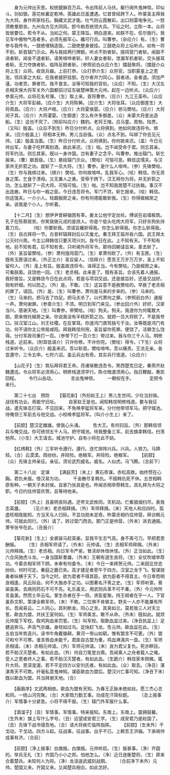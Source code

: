 <!-- { "loadSidebar": true } -->
　　身为元帅出天恩。权统貔貅百万兵。令出阵前人马伏。躯行阃外鬼神惊。印似斗。剑如银。莲花帐裏定乾坤。英雄此日虽遭遇。忆昔曾经跨下人。昨蒙圣主拜我为大将。身作邦家柱石。胸藏文武才能。吐气则云霞散彩。出口则雷电争光。一怒须教羣胆丧。九州岛方见大同风。卽今勑吾统领大兵。下坛之时。立陈一本。众将皆居要位。若令不从。当如之何。蒙王降旨。明白道来。如朕不在。任尔施行。我见军中傲物气高者多。必须先振军心。纔可行兵。叫曹参。〔杂应介〕有。〔生〕曹参与我传令。一鼓绝埋锅造饭。二鼓绝整身披挂。三鼓绝众将上坛听点。如有一将不到。斩首辕门示众。再与我挂两行牌额。听点不到者斩。擅闯营门者斩。闻鼓不进者斩。闻金不退者斩。语笑喧哗者斩。奸人妻女者斩。泄漏军机者斩。交头接耳者斩。无力夺旗者斩。临阵反顾者斩。〔参照前白众应介生〕擂鼓聚将。〔擂鼓介众将上生〕众将。收敛兵器。上前打恭。〔众打恭介生〕众将官。当职蒙皇上之恩宠。领兵家之大权。在我者披肝挂胆。在尔者幷力同心。鼓者进。金者退。须加严谨。功者赏。罪者罚。我不食言。汝等可知我的官衔。〔众应〕不知。〔生〕大汉左丞相天保大将军关外六国都招讨征东破楚神策大元帅。起在一边听点。〔众应介〕参禀元帅。众将花名号簿。〔生〕取上来。首将曹参。〔应介〕九江王英布。〔众应介生〕大将军彭越。〔应介生〕大将陈豨。〔应介生〕大将张耳。〔众应御差生〕大将周昌。〔应介〕大将卢绾。〔应介〕大将夏侯婴。〔应介〕驸马樊哙。〔应介〕大将闵子其。〔应介〕大将灌婴。〔生御差〕怎么有许多御差。〔众〕未蒙大将差出造船。〔生〕这也不究了。〔照前叫应介〕魏豹。老将王陵。吕马童。周勃。陆贾。〔又叫〕殷盖。〔众应不到生〕昨日分付听点。众将俱到。他如何故违将令。绑来。〔应介殷盖上〕将相本无种。男儿当自强。〔众〕点名不到。叫绑了你去见元帅。〔盖〕殷盖当面。〔生〕昨日分付听点。众将俱到。你何故来迟。〔盖〕今日元帅出军。与妻子吃杯离别酒。故此来迟。〔生〕咄。岂不闻受命于君。则忘其亲。将军约法。则忘其家。旣以一身许国。岂有妻子之念乎。叫曹参。推出辕门。斩乞报来。〔曹〕献首级。〔生〕悬挂辕门示众。〔樊哙〕可恼可恶。韩信这懦夫。与汉家并无折箭之功。就斩了一员大将。〔生〕曹参。是什么人喧哗。〔参〕先锋樊哙。〔生〕你与我绑过来。〔绑介〕樊哙。你何故喧哗。乱我军心。〔哙〕韩信。你无资身之策。乞食于漂母。又无兼人之勇。受辱于跨下。汉王拜你为将。并无折箭之功。怎么就斩了一员大将。可恼可恼。〔生〕咄。岂不知我居楚不过执戟。事汉不出连廒。昨日与你一殿之臣。今日违吾将令。军门不贷。斩乞报来。〔哙〕韩信。你这饿夫。一介小人。轻觑椒房之亲。你有何德能敢斩我。〔生〕你得做椒房之亲。说我是个小人。尔听着。 

　　【十二月】〔生〕想伊尹曾耕锄困有莘。姜太公他守定丝纶。傅说在岩墙板筑。孔子在陈蔡居贫。你笑我做元戎的是庶人。你是个低头吃肉大将军。只好杀狗处持着刀刃。 
　　〔哙〕你要斩我。须请旨纔斩得我。你怎么斩得我。你怎么斩得我。〔生〕自古拜将一节。古昔轩辕拜封后以灭蚩尤。秦王拜王翦幷呑六国。武王拜太公灭纣兴周。今主公拜韩信只要灭项兴刘。我今日在此。上不知有天。下不知有地。前不知有君。后不知有舍。只听阃外将军令。那待回朝请旨来。拿去斩了。〔外〕圣旨留樊哙。〔参〕萧何擅闯营门。〔生〕拿萧何砍了。〔外〕有玉匣。〔生〕旣有玉匣请过来。〔外正立介〕圣旨留人。〔信拜介〕愿吾王万岁万万岁。圣上不知留何人。〔外〕圣上有旨。殷盖故违将令。诛得正当。今有樊哙。乃是椒房之亲。可看朕面。且饶他一回。〔生〕老丞相。此来差了。旣有圣旨。合该先着人通报。我好接旨。又是韩信今日在此点将。若是与项羽交战。还是接旨好。还是交战好。倘有奸细。何以防之。〔外〕是。不敢。〔生〕这旨意不是赦樊哙的。早赦了老丞相的罪了。请回。〔外〕是。〔生〕叫曹参。萧何是马来的步来的。〔参〕马来的。〔生〕马来的。把马去了四足。把马夫杀了。以代萧何之罪。〔参照前白外〕通报一声。萧何谢罪。〔参禀介生〕不须。明日到军门来见。〔参出回介外〕好好。汉家当兴。感谢天地。〔生〕叫曹参。带樊哙。〔咄〕狗夫。狗夫。我道你为何辄敢大胆。原来倚托椒房之亲。你说我没有半枝折箭之功。就把一员大将砍了。不是我夸口。扶汉室江山。刘王社稷。在反掌耳。你道鸿门救驾独亏于汝。汝等旣是鸿门有功。何不请你主公帝居咸阳。拜我韩信何用。圣旨留你死罪。便饶了。活罪怎么饶得。分付军政司重打一百。〔参带下打一百介生〕带过来。我与你三千人马。明修栈道。近前来。〔附耳低语介〕只许你修。不许你完。〔樊哙〕得令。〔下生〕众将过来听令。〔众应介〕殷盖来迟。吾以斩首。樊哙喧哗。吾以痛责。王法无亲。各宜遵守。三令五申。七符六诏。虽云兵出有奇。其实兵行诡道。〔众应介〕 

　　【山花子】〔生〕筑坛拜将君王命。亮诸侯敢违吾令。笑西楚克日定。秦燕齐赵魏遭迍。令众将军必须用心。明修栈道须早行。陈仓暗渡须用心。指日鞭敲。奏凯回程。 
　　令行山岳动。　　　　言出鬼神惊。 
　　一朝权在手。　　　　定把令来行。 

　　第二十七出　预防 
　　【菊花新】〔外扮赵王上〕男儿生世间。少壮当封侯。战伐有功业。焉能守旧坵。 
　　自家赵王是也。闻知韩信明修栈道。要与我征战。遣先锋去打探。不见回来。不免唤李猛将军来。分付他带领军马。把守城池。待俺领三军前去与他交战。小校唤李猛将军。〔叫介小生上〕来了。 

　　【前腔】楚汉定雌雄。使我心头涌。 
　　吿大王。有何钧旨。〔外〕那韩信领兵与俺交战。你可统领五千人马。把守城池。待我整备三军。前去擒拿韩信。扫荡他邦。〔小生〕大王请去。城池守护。自有小将在此不妨。 

　　【红绣鞋】〔外〕三军听令遵行。遵行。连忙排阵兴兵。兴兵。人努力。马蹄轻。〔合〕云漠漠。雨纷纷。井陉险。绝粮军。井陉险。绝粮军。 
　　【前腔】〔众〕先锋主帅亲征。亲征。须论武烈威名。威名。人似虎。马飞腾。〔合前下〕 

　　第二十八出　定谋 
　　【满庭芳】〔末上〕黄石奇谋。赤松高致。始终惯在心胸。君仇未报。借汉易为功。 
　　千金散尽复韩仇。不报韩仇死不休。五世相韩原有种。一朝天子未封侯。自家乃张良是也。昨闻丞相举荐韩生。具礼拜为大将之职。今日约往帅营庆贺。且等待他来。 

　　【前腔】〔外上〕且喜明良际遇。还夸文武攸同。天机动。伫看狼烟扫尽。表我志英雄。 
　　〔见介末〕老丞相拜揖。〔外〕军师拜揖。〔末〕天地人和应四时。孤虚旺相我能知。方当天与人归际。不显功勋未足奇。昨蒙丞相约往帅营。拜访韩元帅。可就此同行。〔外〕请了。转过营门西去。那门正是帅营。〔外末〕进去通报。萧爷张爷在此。〔丑报介〕 

　　【菊花新】〔生上〕金裘骏马趁英豪。显我平生志气高。身不离弓刀。早把君恩酬报。 
　　〔生〕丞相军师请了。〔外末〕元帅请。〔生〕丞相军师拜揖。〔外末〕元帅拜揖。〔生〕老丞相。向日军令严紧。冒渎却休怪休怪。〔外〕正当如此。〔生〕六合风驰虎斗龙。一身当国斩羣雄。〔外末〕王朝有道生良将。〔生〕全仗吹嘘举荐功。今蒙丞相军师下顾。未审有何委令。〔末〕今日一来拜贺元帅。二来因见世态纷纷。何时可定。秦庭之鹿已失。高才捷足者旁午于四方。汉室之龙于飞。智谋骁勇者纵横于天下。当今之时。欲为君者不得其臣。欲为臣者不得其主。今日幸而明良相逢。风云际会。何不大施赤手之功。以图著名汗靑之史。〔生〕军师听禀。膏粱虽美。去病则药石不可不先。礼乐虽文。用武则兵革不可不重。〔外〕今元帅所言虽美。然而士卒云屯。掌生杀者在乎一将。贤臣星聚。持王纲者在乎一人。下官虽忝文职。策谋全赖军师。〔末〕不敢。二位俱不肯做主。野夫一人亦不能兼有所长。吾闻易云。二人同心。其利断金。同心之言。其臭如兰。莫若我三人对天立誓。歃血为盟。共扶王室何如。〔生〕军师美言。敢不从命。〔外末〕旣如此。就烦元帅麾下军校。取鸡狗血来罚誓。〔生〕叫军校。取歃血盆过来。〔净丑执盆上〕足健追奔马。声高气亦雄。身轻如过鸟。足快赶飞龙。吿元帅。歃血盆在此。〔生〕五伯当年势迭兴。读书牛角戴锄耕。黄河一带山如砺。惟有盟言不可更。〔外〕盟可和兮不可寒。谁言唇血未能干。君臣自古盟为重。鸡血淋漓共一盘。〔生〕军师丞相请。〔末〕丞相元帅请。〔外〕军师元帅请。〔末〕良为君父复仇。死亦瞑目。若不助汉灭楚者。有如此血。〔外〕何自刀笔登台鼎。吾闻乘人之舟者载人之难。受人之恩者终人之事。若不助汉灭楚者。有如此血。〔生跪介〕韩信家本侧微。辄升大将。恩深宠渥。若不平定四方以安刘氏者。有如此血。〔众〕取去。〔净丑〕湛湛靑天不可欺。纤毫私意鬼神知。谋臣歃血为盟后。楚汉兴亡事可知。〔净丑下末〕旣以歃血为盟。共当拜谢天地。〔合〕 

　　【画眉序】文武两相依。歃血为盟有天知。为春王正脉未绝如丝。愿三杰心志和同。一统山河完聚。〔合〕大家戮力勤王事。功成在汗简标题。 
　　〔丑上报事介〕军情事十分紧急。小将不得不报。〔生〕辕门外军报什么事。 

　　【滴溜子】〔丑〕军情事。军情事。特来报知。东南上。东南上。震拥鼓鼙。〔生外末〕旗上写什么字号。〔丑〕远望成安君三字。〔生〕成安君乃是赵国了。〔丑〕先锋下战书侵吾地。〔合〕请大将疾忙临阵指挥。 
　　【前腔】〔生末外〕干戈动。干戈动。四方斗起。征战事。征战事。出乎不已。上赖吾王洪福。下承阃帅成事有济。〔合前〕 

　　【前腔】〔净上报事〕白旗报。白旗报。元帅听启。〔生〕报甚事。〔净〕齐国的。举兵无礼〔生〕齐国乃小小之邦。怕他怎么。〔净〕近日连衡楚将。〔生〕原来合着楚兵。未知何人为将。〔净〕龙沮逞武威刻战期。 
　　〔合前净下末外〕元帅。楚国又来。齐国又来。又闻楚兵相合。如此怎好。 

